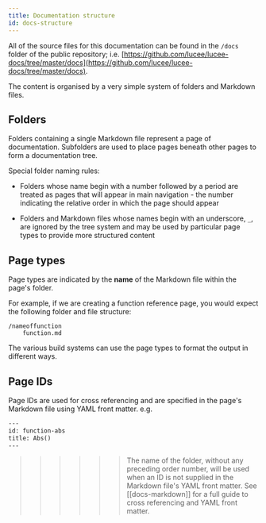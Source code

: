 ```yaml
---
title: Documentation structure
id: docs-structure
---
```


All of the source files for this documentation can be found in the `/docs` folder of the public repository; i.e. [https://github.com/lucee/lucee-docs/tree/master/docs](https://github.com/lucee/lucee-docs/tree/master/docs).

The content is organised by a very simple system of folders and Markdown files.

## Folders

Folders containing a single Markdown file represent a page of documentation. Subfolders are used to place pages beneath other pages to form a documentation tree.

Special folder naming rules:

* Folders whose name begin with a number followed by a period are treated as pages that will appear in main navigation - the number indicating the relative order in which the page should appear

* Folders and Markdown files whose names begin with an underscore, `_`, are ignored by the tree system and may be used by particular page types to provide more structured content

## Page types

Page types are indicated by the **name** of the Markdown file within the page's folder.

For example, if we are creating a function reference page, you would expect the following folder and file structure:

```
/nameoffunction
    function.md
```

The various build systems can use the page types to format the output in different ways.

## Page IDs

Page IDs are used for cross referencing and are specified in the page's Markdown file using YAML front matter. e.g.

```html
---
id: function-abs
title: Abs()
---
```

>>>>>> The name of the folder, without any preceding order number, will be used when an ID is not supplied in the Markdown file's YAML front matter.
See [[docs-markdown]] for a full guide to cross referencing and YAML front matter.
